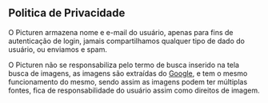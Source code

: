 ## Politica de Privacidade

O Picturen armazena nome e e-mail do usuário, apenas para fins de autenticação de login, jamais compartilhamos qualquer tipo de dado do usuário, ou enviamos e spam.

O Picturen não se responsabiliza pelo termo de busca inserido na tela busca de imagens, as imagens são extraídas do [Google](https://www.google.com/), e tem o mesmo funcionamento do mesmo, sendo assim as imagens podem ter múltiplas fontes, fica de responsabilidade do usuário assim como direitos de imagem.
